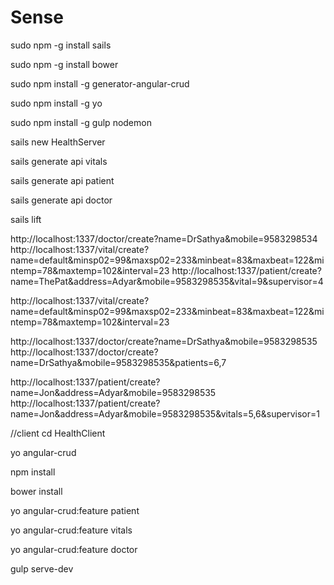 # Sense
sudo npm -g install sails

sudo npm -g install bower

sudo npm install -g generator-angular-crud

sudo npm install -g yo

sudo npm install -g gulp nodemon

sails new HealthServer

sails generate api vitals

sails generate api patient

sails generate api doctor

sails lift
 
http://localhost:1337/doctor/create?name=DrSathya&mobile=9583298534
http://localhost:1337/vital/create?name=default&minsp02=99&maxsp02=233&minbeat=83&maxbeat=122&mintemp=78&maxtemp=102&interval=23
http://localhost:1337/patient/create?name=ThePat&address=Adyar&mobile=9583298535&vital=9&supervisor=4
 
http://localhost:1337/vital/create?name=default&minsp02=99&maxsp02=233&minbeat=83&maxbeat=122&mintemp=78&maxtemp=102&interval=23

http://localhost:1337/doctor/create?name=DrSathya&mobile=9583298535
http://localhost:1337/doctor/create?name=DrSathya&mobile=9583298535&patients=6,7

http://localhost:1337/patient/create?name=Jon&address=Adyar&mobile=9583298535
http://localhost:1337/patient/create?name=Jon&address=Adyar&mobile=9583298535&vitals=5,6&supervisor=1

//client
cd HealthClient

yo angular-crud

npm install

bower install

yo angular-crud:feature patient

yo angular-crud:feature vitals

yo angular-crud:feature doctor

gulp serve-dev

